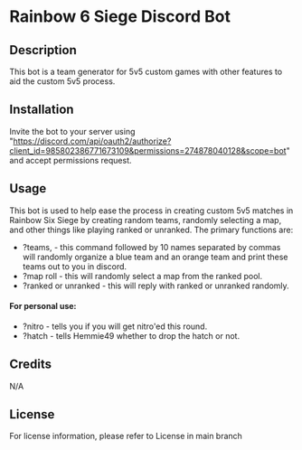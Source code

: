 # Rainbow 6 Siege Discord Bot

## Description
This bot is a team generator for 5v5 custom games with other features to aid the custom 5v5 process.

## Installation
Invite the bot to your server using "https://discord.com/api/oauth2/authorize?client_id=985802386771673109&permissions=274878040128&scope=bot" and accept permissions request. 

## Usage
This bot is used to help ease the process in creating custom 5v5 matches in Rainbow Six Siege by creating random teams, randomly selecting a map, and other things like playing ranked or unranked. The primary functions are:

* ?teams, - this command followed by 10 names separated by commas will randomly organize a blue team and an orange team and print these teams out to you in discord.
* ?map roll - this will randomly select a map from the ranked pool.
* ?ranked or unranked - this will reply with ranked or unranked randomly.

#### For personal use:

* ?nitro - tells you if you will get nitro'ed this round.
* ?hatch - tells Hemmie49 whether to drop the hatch or not.

## Credits
N/A

## License
For license information, please refer to License in main branch

